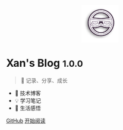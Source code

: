 <!-- 限制logo的大小 ， 居中-->
<div style="width: 100px; height: 100px; margin: 0 auto;">
  <img src="logo.png" alt="Logo" style="width: 100%; height: 100%;">
</div>

# Xan's Blog <small>1.0.0</small>

> 🚀 记录、分享、成长

- 📝 技术博客
- 💡 学习笔记
- 🎨 生活感悟

[GitHub](https://github.com/richxan)
[开始阅读](#main) 